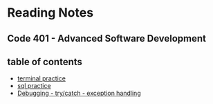 # Reading Notes

## Code 401 - Advanced Software Development


## table of contents

- [terminal practice](terminal.md)
- [sql practice](sql.md)
- [Debugging - try/catch - exception handling](classreadingnotes.md)